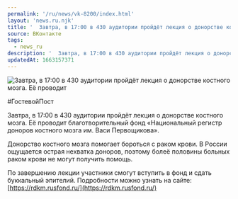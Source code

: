 ```yaml
---
permalink: '/ru/news/vk-8200/index.html'
layout: 'news.ru.njk'
title: '  Завтра, в 17:00 в 430 аудитории пройдёт лекция о донорстве костного мозга.'
source: ВКонтакте
tags:
  - news_ru
description: '  Завтра, в 17:00 в 430 аудитории пройдёт лекция о донорстве костного мозга.'
updatedAt: 1663157371
---
```

![  Завтра, в 17:00 в 430 аудитории пройдёт лекция о донорстве костного мозга. Её проводит](https://sun1-90.userapi.com/impg/sGhPHe7SC7F7vAlWpV7Hlqy5JvxyH1VbZThKnw/ToY83fftmCA.jpg?size=510x340&quality=95&crop=1,0,637,425&sign=014a6a3b7ed0f8797b166c04cafbb0b9&c_uniq_tag=zu6i3XrcDhXuxSihNF2q7QMatGIxN9P75aMIpU9ntOc&type=album)

#ГостевойПост

Завтра, в 17:00 в 430 аудитории пройдёт лекция о донорстве костного мозга. Её проводит благотворительный фонд «Национальный регистр доноров костного мозга им. Васи Первощикова».

Донорство костного мозга помогает бороться с раком крови. В России ощущается острая нехватка доноров, поэтому болеё половины больных раком крови не могут получить помощь.

По завершению лекции участники смогут вступить в фонд и сдать буккальный эпителий. Подробности можно узнать на сайте: [https://rdkm.rusfond.ru/](https://rdkm.rusfond.ru/)
